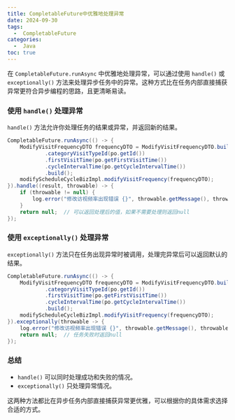 ```yaml
---
title: CompletableFuture中优雅地处理异常
date: 2024-09-30
tags:
  -  CompletableFuture
categories:
  -  Java
toc: true
---
```



在 `CompletableFuture.runAsync` 中优雅地处理异常，可以通过使用 `handle()` 或 `exceptionally()` 方法来处理异步任务中的异常。这种方式比在任务内部直接捕获异常更符合异步编程的思路，且更清晰易读。

<!-- more -->

### 使用 `handle()` 处理异常

`handle()` 方法允许你处理任务的结果或异常，并返回新的结果。

```java
CompletableFuture.runAsync(() -> {
    ModifyVisitFrequencyDTO frequencyDTO = ModifyVisitFrequencyDTO.builder()
            .categoryVisitTypeId(po.getId())
            .firstVisitTime(po.getFirstVisitTime())
            .cycleIntervalTime(po.getCycleIntervalTime())
            .build();
    modifyScheduleCycleBizImpl.modifyVisitFrequency(frequencyDTO);
}).handle((result, throwable) -> {
    if (throwable != null) {
        log.error("修改访视频率出现错误 {}", throwable.getMessage(), throwable);
    }
    return null;  // 可以返回处理后的值，如果不需要处理则返回null
});
```

### 使用 `exceptionally()` 处理异常

`exceptionally()` 方法只在任务出现异常时被调用，处理完异常后可以返回默认的结果。

```java
CompletableFuture.runAsync(() -> {
    ModifyVisitFrequencyDTO frequencyDTO = ModifyVisitFrequencyDTO.builder()
            .categoryVisitTypeId(po.getId())
            .firstVisitTime(po.getFirstVisitTime())
            .cycleIntervalTime(po.getCycleIntervalTime())
            .build();
    modifyScheduleCycleBizImpl.modifyVisitFrequency(frequencyDTO);
}).exceptionally(throwable -> {
    log.error("修改访视频率出现错误 {}", throwable.getMessage(), throwable);
    return null;  // 任务失败时返回null
});
```

### 总结
- `handle()` 可以同时处理成功和失败的情况。
- `exceptionally()` 只处理异常情况。

这两种方法都比在异步任务内部直接捕获异常更优雅，可以根据你的具体需求选择合适的方式。